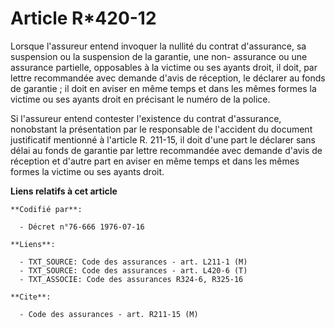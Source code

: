 # Article R*420-12

Lorsque l'assureur entend invoquer la nullité du contrat d'assurance, sa suspension ou la suspension de la garantie, une non-
assurance ou une assurance partielle, opposables à la victime ou ses ayants droit, il doit, par lettre recommandée avec
demande d'avis de réception, le déclarer au fonds de garantie ; il doit en aviser en même temps et dans les mêmes formes la
victime ou ses ayants droit en précisant le numéro de la police.

Si l'assureur entend contester l'existence du contrat d'assurance, nonobstant la présentation par le responsable de
l'accident du document justificatif mentionné à l'article R. 211-15, il doit d'une part le déclarer sans délai au fonds de
garantie par lettre recommandée avec demande d'avis de réception et d'autre part en aviser en même temps et dans les mêmes
formes la victime ou ses ayants droit.

**Liens relatifs à cet article**

	**Codifié par**:

	  - Décret n°76-666 1976-07-16

	**Liens**:

	  - TXT_SOURCE: Code des assurances - art. L211-1 (M)
	  - TXT_SOURCE: Code des assurances - art. L420-6 (T)
	  - TXT_ASSOCIE: Code des assurances R324-6, R325-16

	**Cite**:

	  - Code des assurances - art. R211-15 (M)
